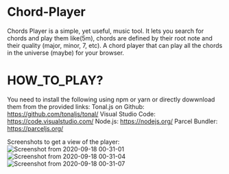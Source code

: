 # Chord-Player
Chords Player is a simple, yet useful, music tool. It lets you search for chords and play them like(5m), chords are defined by their root note and their quality (major, minor, 7, etc).
A chord player that can play all the chords in the universe (maybe) for your browser.

# HOW_TO_PLAY?
You need to install the following using npm or yarn or directly dowwnload them from the provided links:
  Tonal.js on Github: https://github.com/tonaljs/tonal/
  Visual Studio Code: https://code.visualstudio.com/
  Node.js: https://nodejs.org/
  Parcel Bundler: https://parceljs.org/
  
Screenshots to get a view of the player: 
![Screenshot from 2020-09-18 00-31-01](https://user-images.githubusercontent.com/55761079/93515798-cbc60280-f946-11ea-9ed3-ad06e2651839.png)
![Screenshot from 2020-09-18 00-31-04](https://user-images.githubusercontent.com/55761079/93515803-cd8fc600-f946-11ea-8983-d6e23a4f76d3.png)
![Screenshot from 2020-09-18 00-31-07](https://user-images.githubusercontent.com/55761079/93515806-cec0f300-f946-11ea-932d-b9d9907156a7.png)

